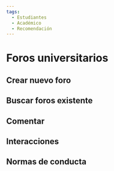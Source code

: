 ```yaml
---
tags:
  - Estudiantes
  - Académico
  - Recomendación
---
```


# Foros universitarios

## Crear nuevo foro

## Buscar foros existente

## Comentar

## Interacciones

## Normas de conducta
